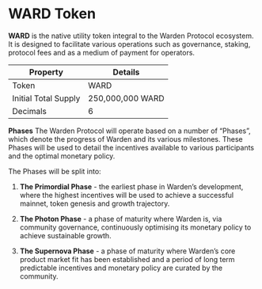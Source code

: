 ﻿---
sidebar_position: 3
---

# WARD Token

**WARD** is the native utility token integral to the Warden Protocol ecosystem. It is designed to facilitate various operations such as governance, staking, protocol fees and as a medium of payment for operators.

|Property|Details|
|-|--|
| Token | WARD |
| Initial Total Supply | 250,000,000 WARD |
| Decimals | 6 |



**Phases**
The Warden Protocol will operate based on a number of “Phases”, which denote the progress of Warden and its various milestones. These Phases will be used to detail the incentives available to various participants and the optimal monetary policy. 

The Phases will be split into:

1.  **The Primordial Phase** - the earliest phase in Warden’s development, where the highest incentives will be used to achieve a successful mainnet, token genesis and growth trajectory.
    
2.  **The Photon Phase** - a phase of maturity where Warden is, via community governance, continuously optimising its monetary policy to achieve sustainable growth.
3.  **The Supernova Phase** - a phase of maturity where Warden’s core product market fit has been established and a period of long term predictable incentives and monetary policy are curated by the community.
